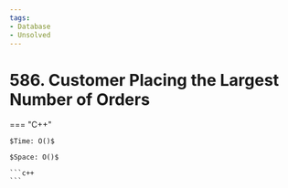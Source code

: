 ```yaml
---
tags:
- Database
- Unsolved
---
```



# 586. Customer Placing the Largest Number of Orders

=== "C++"

    $Time: O()$

    $Space: O()$

    ```c++
    ```